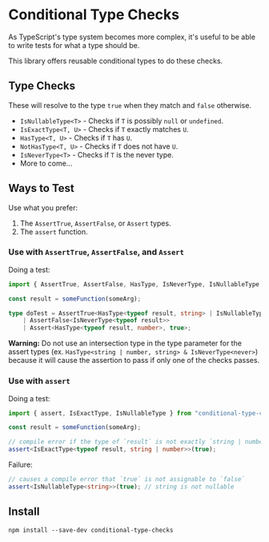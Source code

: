 # Conditional Type Checks

As TypeScript's type system becomes more complex, it's useful to be able to write tests for what a type should be.

This library offers reusable conditional types to do these checks.

## Type Checks

These will resolve to the type `true` when they match and `false` otherwise.

* `IsNullableType<T>` - Checks if `T` is possibly `null` or `undefined`.
* `IsExactType<T, U>` - Checks if `T` exactly matches `U`.
* `HasType<T, U>` - Checks if `T` has `U`.
* `NotHasType<T, U>` - Checks if `T` does not have `U`.
* `IsNeverType<T>` - Checks if `T` is the never type.
* More to come...

## Ways to Test

Use what you prefer:

1. The `AssertTrue`, `AssertFalse`, or `Assert` types.
2. The `assert` function.

### Use with `AssertTrue`, `AssertFalse`, and `Assert`

Doing a test:

```ts
import { AssertTrue, AssertFalse, HasType, IsNeverType, IsNullableType } from "conditional-type-checks";

const result = someFunction(someArg);

type doTest = AssertTrue<HasType<typeof result, string> | IsNullableType<typeof result>>
    | AssertFalse<IsNeverType<typeof result>>
    | Assert<HasType<typeof result, number>, true>;
```

**Warning:** Do not use an intersection type in the type parameter for the assert types (ex. `HasType<string | number, string> & IsNeverType<never>`) because it will cause the assertion to pass if only one of the checks passes.

### Use with `assert`

Doing a test:

```ts
import { assert, IsExactType, IsNullableType } from "conditional-type-checks";

const result = someFunction(someArg);

// compile error if the type of `result` is not exactly `string | number`
assert<IsExactType<typeof result, string | number>>(true);
```

Failure:

```ts
// causes a compile error that `true` is not assignable to `false`
assert<IsNullableType<string>>(true); // string is not nullable
```

## Install

```
npm install --save-dev conditional-type-checks
```
